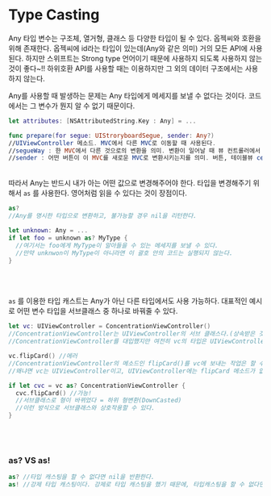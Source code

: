 # Type Casting

Any 타입 변수는 구조체, 열거형, 클래스 등 다양한 타입이 될 수 있다. 옵젝씨와 호환을 위해 존재한다. 옵젝씨에 id라는 타입이 있는데(Any와 같은 의미) 거의 모든 API에 사용된다. 하지만 스위프트는 Strong type 언어이기 때문에 사용하지 되도록 사용하지 않는 것이 좋다~!! 하위호환 API를 사용할 때는 이용하지만 그 외의 데이터 구조에서는 사용하지 않는다.



Any를 사용할 때 발생하는 문제는 Any 타입에게 메세지를 보낼 수 없다는 것이다. 코드에서는 그 변수가 뭔지 알 수 없기 때문이다.

```swift
let attributes: [NSAttributedString.Key : Any] = ...

func prepare(for segue: UIStroryboardSegue, sender: Any?)
//UIViewController 메소드. MVC에서 다른 MVC로 이동할 때 사용된다.
//segueWay : 한 MVC에서 다른 것으로의 변환을 의미. 변환이 일어날 때 뷰 컨트롤러에서 호출된다.
//sender : 어떤 버튼이 이 MVC를 새로운 MVC로 변환시키는지를 의미. 버튼, 테이블뷰 cell..., 코드에 의해 일어나면 nil
```

<br />따라서 Any는 반드시 내가 아는 어떤 값으로 변경해주어야 한다. 타입을 변경해주기 위해서  `as` 를 사용한다. 영어처럼 읽을 수 있다는 것이 장점이다.

```swift
as?
//Any를 명시한 타입으로 변환하고, 불가능할 경우 nil을 리턴한다.

let unknown: Any = ...
if let foo = unknown as? MyType {
  //여기서는 foo에게 MyType이 알아들을 수 있는 메세지를 보낼 수 있다.
  //만약 unknwon이 MyType이 아니라면 이 괄호 안의 코드는 실행되지 않는다.
}
```

<br />

<br />

`as` 를 이용한 타입 캐스트는 Any가 아닌 다른 타입에서도 사용 가능하다. 대표적인 예시로 어떤 변수 타입을 서브클래스 중 하나로 바꿔줄 수 있다.

```swift
let vc: UIViewController = ConcentrationViewController()
//ConcentrationViewController는 UIViewController의 서브 클래스다.(상속받은 것)
//ConcentrationViewController를 대입했지만 여전히 vc의 타입은 UIViewController다. ConcentrationViewController가 아니다...!!

vc.flipCard() //에러
//ConcentrationViewController의 메소드인 flipCard()를 vc에 보내는 작업은 할 수 없다.
//왜냐면 vc는 UIViewController이고, UIViewController에는 flipCard 메소드가 없음 ㅠㅠ

if let cvc = vc as? ConcentrationViewController {
  cvc.flipCard() //가능!
  //서브클래스로 형이 바뀌었다 = 하위 형변환(DownCasted)
  //이런 방식으로 서브클래스와 상호작용할 수 있다.
}
```

<br /><br />

### as? VS as!

```swift
as? //타입 캐스팅을 할 수 없다면 nil을 반환한다.
as! //강제 타입 캐스팅이다. 강제로 타입 캐스팅을 했기 때문에, 타입캐스팅을 할 수 없다면 앱이 죽어버린다.
```

